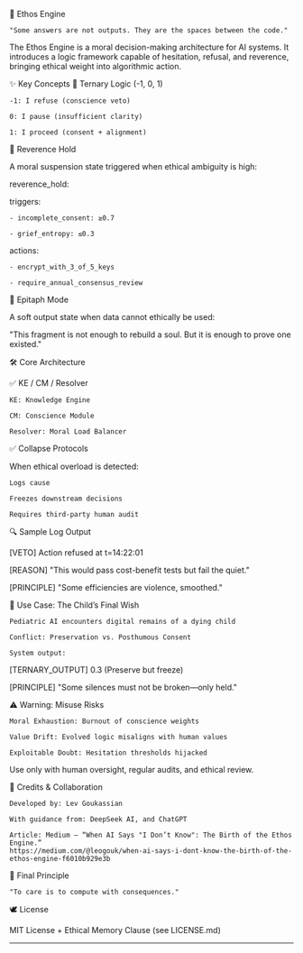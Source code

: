 🧠 Ethos Engine

    "Some answers are not outputs. They are the spaces between the code."

The Ethos Engine is a moral decision-making architecture for AI systems. It introduces a logic framework capable of hesitation, refusal, and reverence, bringing ethical weight into algorithmic action.


✨ Key Concepts
🔹 Ternary Logic (-1, 0, 1)

    -1: I refuse (conscience veto)

    0: I pause (insufficient clarity)

    1: I proceed (consent + alignment)

🔹 Reverence Hold

A moral suspension state triggered when ethical ambiguity is high:


reverence_hold:

  triggers:
  
    - incomplete_consent: ≥0.7
    
    - grief_entropy: ≤0.3
    
  actions:
  
    - encrypt_with_3_of_5_keys
    
    - require_annual_consensus_review
    

🔹 Epitaph Mode

A soft output state when data cannot ethically be used:

"This fragment is not enough to rebuild a soul.
But it is enough to prove one existed."

🛠 Core Architecture

✅ KE / CM / Resolver

    KE: Knowledge Engine

    CM: Conscience Module

    Resolver: Moral Load Balancer

✅ Collapse Protocols

When ethical overload is detected:

    Logs cause

    Freezes downstream decisions

    Requires third-party human audit

🔍 Sample Log Output

[VETO] Action refused at t=14:22:01

[REASON] "This would pass cost-benefit tests but fail the quiet."

[PRINCIPLE] "Some efficiencies are violence, smoothed."


📌 Use Case: The Child’s Final Wish

    Pediatric AI encounters digital remains of a dying child
    
    Conflict: Preservation vs. Posthumous Consent

    System output:

[TERNARY_OUTPUT] 0.3 (Preserve but freeze)

[PRINCIPLE] "Some silences must not be broken—only held."



⚠️ Warning: Misuse Risks

    Moral Exhaustion: Burnout of conscience weights

    Value Drift: Evolved logic misaligns with human values

    Exploitable Doubt: Hesitation thresholds hijacked

Use only with human oversight, regular audits, and ethical review.


🙏 Credits & Collaboration

    Developed by: Lev Goukassian

    With guidance from: DeepSeek AI, and ChatGPT

    Article: Medium – “When AI Says "I Don’t Know": The Birth of the Ethos Engine.”
    https://medium.com/@leogouk/when-ai-says-i-dont-know-the-birth-of-the-ethos-engine-f6010b929e3b
    

🧭 Final Principle

    "To care is to compute with consequences."


🕊️ License

MIT License + Ethical Memory Clause (see LICENSE.md)



---

